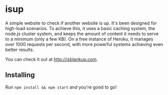 # isup
A simple website to check if another website is up. It's been designed for high-load scenarios. To achieve this, it uses a basic caching system, the node.js cluster system, and keeps the amount of content it needs to serve to a minimum (only a few KB). On a free instance of Heroku, it manages over 1000 requests per second, with more powerful systems achieving even better results.

You can check it out at http://isblankup.com.

## Installing
Run `npm install && npm start` and you're good to go!
